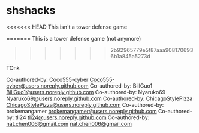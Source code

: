 # shshacks
<<<<<<< HEAD
This isn't a tower defense game

=======
This is a tower defense game (not anymore)
>>>>>>> 2b92965779e5f87aaa9081706936b1a845a5273d

TOnk



Co-authored-by: Coco555-cyber <Coco555-cyber@users.noreply.github.com>
Co-authored-by: BillGuo1 <BillGuo1@users.noreply.github.com>
Co-authored-by: Nyaruko69 <Nyaruko69@users.noreply.github.com>
Co-authored-by: ChicagoStylePizza <ChicagoStylePizza@users.noreply.github.com>
Co-authored-by: brokemangamer <brokemangamer@users.noreply.github.com>
Co-authored-by: tli24 <tli24@users.noreply.github.com>
Co-authored-by: nat.chen006@gmail.com <nat.chen006@gmail.com>

